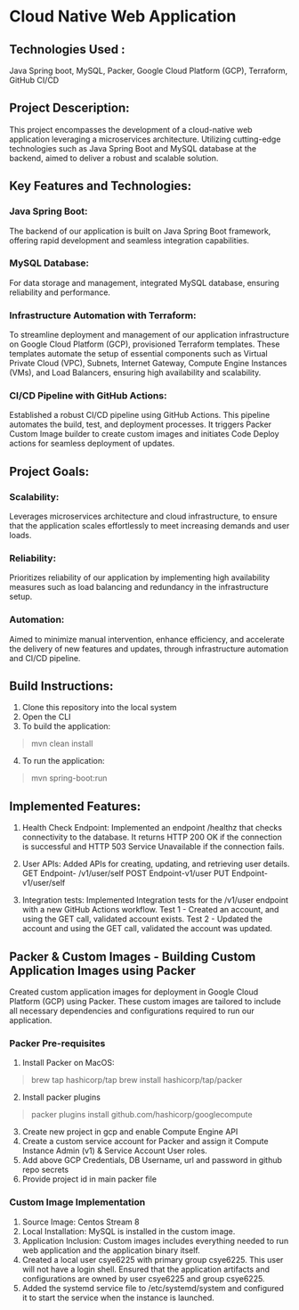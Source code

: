 # Cloud Native Web Application 

## Technologies Used : 
Java Spring boot, MySQL, Packer, Google Cloud Platform (GCP), Terraform, GitHub CI/CD

## Project Desceription:
This project encompasses the development of a cloud-native web application leveraging a microservices architecture. Utilizing cutting-edge technologies such as Java Spring Boot and MySQL database at the backend, aimed to deliver a robust and scalable solution.

## Key Features and Technologies:
### Java Spring Boot: 
The backend of our application is built on Java Spring Boot framework, offering rapid development and seamless integration capabilities.

### MySQL Database: 
For data storage and management, integrated MySQL database, ensuring reliability and performance.

### Infrastructure Automation with Terraform:
To streamline deployment and management of our application infrastructure on Google Cloud Platform (GCP), provisioned Terraform templates. These templates automate the setup of essential components such as Virtual Private Cloud (VPC), Subnets, Internet Gateway, Compute Engine Instances (VMs), and Load Balancers, ensuring high availability and scalability.

### CI/CD Pipeline with GitHub Actions:
Established a robust CI/CD pipeline using GitHub Actions. This pipeline automates the build, test, and deployment processes. It triggers Packer Custom Image builder to create custom images and initiates Code Deploy actions for seamless deployment of updates.

## Project Goals:
### Scalability: 
Leverages microservices architecture and cloud infrastructure, to ensure that the application scales effortlessly to meet increasing demands and user loads.

### Reliability:
Prioritizes reliability of our application by implementing high availability measures such as load balancing and redundancy in the infrastructure setup.

### Automation:
Aimed to minimize manual intervention, enhance efficiency, and accelerate the delivery of new features and updates, through infrastructure automation and CI/CD pipeline.


## Build Instructions: 
1. Clone this repository into the local system 
2. Open the CLI 
3. To build the application:
> mvn clean install 
4. To run the application:
> mvn spring-boot:run

## Implemented Features:
1. Health Check Endpoint: Implemented an endpoint /healthz that checks connectivity to the database. It returns HTTP 200 OK if the connection is successful and HTTP 503 Service Unavailable if the connection fails.

2. User APIs: Added APIs for creating, updating, and retrieving user details.
GET Endpoint- /v1/user/self
POST Endpoint-v1/user
PUT Endpoint-v1/user/self

3. Integration tests: Implemented Integration tests for the /v1/user endpoint with a new GitHub Actions workflow. 
Test 1 - Created an account, and using the GET call, validated account exists.
Test 2 - Updated the account and using the GET call, validated the account was updated.

## Packer & Custom Images - Building Custom Application Images using Packer
Created custom application images for deployment in Google Cloud Platform (GCP) using Packer. These custom images are tailored to include all necessary dependencies and configurations required to run our application.

### Packer Pre-requisites
1. Install Packer on MacOS:
> brew tap hashicorp/tap
> brew install hashicorp/tap/packer
2. Install packer plugins
> packer plugins install github.com/hashicorp/googlecompute
3. Create new project in gcp and enable Compute Engine API
4. Create a custom service account for Packer and assign it Compute Instance Admin (v1) & Service Account User roles.
5. Add above GCP Credentials, DB Username, url and password in github repo secrets  
6. Provide project id in main packer file 

### Custom Image Implementation
1. Source Image: Centos Stream 8
2. Local Installation: MySQL is installed in the custom image.
3. Application Inclusion: Custom images includes everything needed to run web application and the application binary itself.
4. Created a local user csye6225 with primary group csye6225. This user will not have a login shell. Ensured that the application artifacts and configurations are owned by user csye6225 and group csye6225.
5. Added the systemd service file to /etc/systemd/system and configured it to start the service when the instance is launched.




